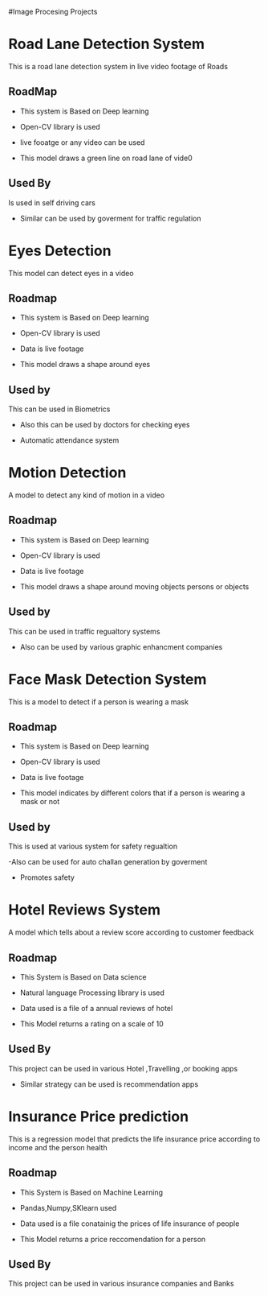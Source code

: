 #Image Procesing Projects

# Road Lane Detection System 

This is a road lane detection system in live video footage of Roads



## RoadMap
- This system is Based on Deep learning 

- Open-CV library is used

- live fooatge or any video can be used

- This model draws a green line on road lane of vide0



## Used By

Is used in self driving cars

- Similar can be used by goverment for traffic regulation



# Eyes Detection

This model can detect eyes in a video 



## Roadmap

- This system is Based on Deep learning 

- Open-CV library is used

- Data is live footage

- This model draws a shape around eyes


## Used by

This can be used in Biometrics

- Also this can be used by doctors for checking eyes

- Automatic attendance system



# Motion Detection

A model to detect any kind of motion in a video

## Roadmap

- This system is Based on Deep learning 

- Open-CV library is used

- Data is live footage

- This model draws a shape around moving objects persons or objects

## Used by

This can be used in traffic regualtory systems 

- Also can be used by various graphic enhancment companies



# Face Mask Detection System

This is a model to detect if a person is wearing a mask 

## Roadmap

- This system is Based on Deep learning 

- Open-CV library is used

- Data is live footage

- This model indicates by different colors that if a person is wearing a mask or not 

## Used by

This is used at various system for safety regualtion

-Also can be used for auto challan generation by goverment 

- Promotes safety 



# Hotel Reviews System

A model which tells about a review score according to customer feedback



## Roadmap

- This System is Based on Data science

- Natural language Processing library is used 

- Data used is a file of a annual reviews of hotel

- This Model returns a rating on a scale of 10



## Used By

This project can be used in various Hotel ,Travelling ,or booking apps


- Similar strategy can be used is recommendation apps



# Insurance Price prediction

This is a regression model that predicts the life insurance price according to income and the person health


## Roadmap

- This System is Based on Machine Learning

- Pandas,Numpy,SKlearn used

- Data used is a file conatainig the prices of life insurance of people

- This Model returns a price reccomendation for a person



## Used By

This project can be used in various insurance companies and Banks







